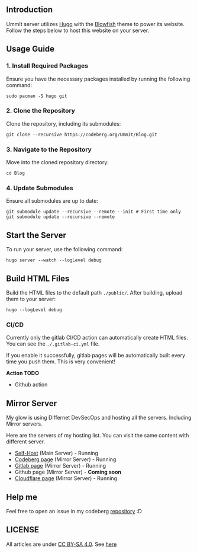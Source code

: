 ## Introduction

UmmIt server utilizes [Hugo](https://gohugo.io/) with the [Blowfish](https://blowfish.page/) theme to power its website. Follow the steps below to host this website on your server.

## Usage Guide

### 1. Install Required Packages

Ensure you have the necessary packages installed by running the following command:

```shell
sudo pacman -S hugo git
```

### 2. Clone the Repository

Clone the repository, including its submodules:

```shell
git clone --recursive https://codeberg.org/UmmIt/Blog.git
```

### 3. Navigate to the Repository

Move into the cloned repository directory:

```shell
cd Blog
```

### 4. Update Submodules

Ensure all submodules are up to date:

```shell
git submodule update --recursive --remote --init # First time only
git submodule update --recursive --remote
```

## Start the Server

To run your server, use the following command:

```shell
hugo server --watch --logLevel debug
```

## Build HTML Files

Build the HTML files to the default path `./public/`. After building, upload them to your server:

```shell
hugo --logLevel debug
```

### CI/CD

Currently only the gitlab CI/CD action can automatically create HTML files. You can see the `./.gitlab-ci.yml` file.

If you enable it successfully, gitlab pages will be automatically built every time you push them. This is very convenient!

**Action TODO**

- Github action

## Mirror Server

My glow is using Differnet DevSecOps and hosting all the servers. Including Mirror servers.

Here are the servers of my hosting list. You can visit the same content with different server.

- [Self-Host](https://blog.ummit.dev) (Main Server) - Running
- [Codeberg page](https://cb-blog.ummit.dev) (Mirror Server) - Running 
- [Gitlab page](https://gl-blog.ummit.dev) (Mirror Server) - Running
- Github page (Mirror Server) - **Coming soon**
- [Cloudflare page](https://cf-blog.ummit.dev) (Mirror Server) - Running

## Help me

Feel free to open an issue in my codeberg [repository](https://codeberg.org/UmmIt/Blog/issues) :D

## LICENSE

All articles are under [CC BY-SA 4.0](https://creativecommons.org/licenses/by-sa/4.0/). See [here](https://codeberg.org/UmmIt/Article/src/branch/master/LICENSE.md)
